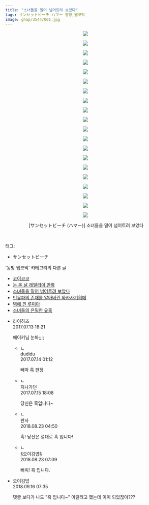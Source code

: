 ```yaml
---
title: "소녀들을 밀어 넘어트려 보았다"
tags: サンセットビーチ ハマー 동방_웹코믹
image: ghap/3544/001.jpg
---
```

<div class="article">
<p style="text-align: center; clear: none; float: none;"><img src="{{ site.nasurl }}/ghap/3544/001.jpg"/></p>
<p style="text-align: center; clear: none; float: none;"><img src="{{ site.nasurl }}/ghap/3544/002.jpg"/></p>
<p style="text-align: center; clear: none; float: none;"><img src="{{ site.nasurl }}/ghap/3544/003.jpg"/></p>
<p style="text-align: center; clear: none; float: none;"><img src="{{ site.nasurl }}/ghap/3544/004.jpg"/></p>
<p style="text-align: center; clear: none; float: none;"><img src="{{ site.nasurl }}/ghap/3544/005.jpg"/></p>
<p style="text-align: center; clear: none; float: none;"><img src="{{ site.nasurl }}/ghap/3544/006.jpg"/></p>
<p style="text-align: center; clear: none; float: none;"><img src="{{ site.nasurl }}/ghap/3544/007.jpg"/></p>
<p style="text-align: center; clear: none; float: none;"><img src="{{ site.nasurl }}/ghap/3544/008.jpg"/></p>
<p style="text-align: center; clear: none; float: none;"><img src="{{ site.nasurl }}/ghap/3544/009.jpg"/></p>
<p style="text-align: center; clear: none; float: none;"><img src="{{ site.nasurl }}/ghap/3544/010.jpg"/></p>
<p style="text-align: center; clear: none; float: none;"><img src="{{ site.nasurl }}/ghap/3544/011.jpg"/></p>
<p style="text-align: center; clear: none; float: none;"><img src="{{ site.nasurl }}/ghap/3544/012.jpg"/></p>
<p style="text-align: center; clear: none; float: none;"><img src="{{ site.nasurl }}/ghap/3544/013.jpg"/></p>
<p style="text-align: center; clear: none; float: none;"><img src="{{ site.nasurl }}/ghap/3544/014.jpg"/></p>
<p style="text-align: center; clear: none; float: none;"><img src="{{ site.nasurl }}/ghap/3544/015.jpg"/></p>
<p style="text-align: center; clear: none; float: none;"><img src="{{ site.nasurl }}/ghap/3544/016.jpg"/></p>
<p style="text-align: center; clear: none; float: none;"><img src="{{ site.nasurl }}/ghap/3544/017.jpg"/></p>
<p style="text-align: center; clear: none; float: none;"><img src="{{ site.nasurl }}/ghap/3544/018.jpg"/></p>
<p style="text-align: center; clear: none; float: none;"><img src="{{ site.nasurl }}/ghap/3544/019.jpg"/></p>
<p style="text-align: center; clear: none; float: none;"><img src="{{ site.nasurl }}/ghap/3544/020.jpg"/></p>
<p style="text-align: center; clear: none; float: none;"> [サンセットビーチ (ハマー)] 소녀들을 밀어 넘어트려 보았다</p>
<p><br/></p>
</div><div class="tagTrail">
<p>태그: </p>
<ul>
<li>サンセットビーチ</li>
</ul>
</div><div class="another">
<p>'동방 웹코믹' 카테고리의 다른 글</p>
<ul>
<li><a href="/2017-07-13-ghap_3546">코이코코</a></li>
<li><a href="/2017-07-13-ghap_3545">눈 온 날 레밀리아 만화</a></li>
<li><a href="/2017-07-13-ghap_3544">소녀들을 밀어 넘어트려 보았다</a></li>
<li><a href="/2017-07-13-ghap_3543">빈유파의 존재를 알아버린 와카사기히메</a></li>
<li><a href="/2017-07-12-ghap_3542">벽에 낀 루미아</a></li>
<li><a href="/2017-07-12-ghap_3541">소녀들의 은밀한 유혹</a></li>
</ul>
</div><div class="cb_module cb_fluid">
<div class="cb_wrt cb_profile">
<div class="comment">
<ul>
<li class="cb_thumb_off" id="comment15035245">
<div class="cb_comment_area">
<div class="cb_info_area">
<div class="cb_section">
<span class="cb_nick_name">라이하즈</span>
</div>
<div class="cb_section">
<span class="cb_date">2017.07.13 18:21 </span>
</div>
</div>
<div class="cb_dsc_comment">
<p class="cb_dsc">
											에이키님 눈봐;;;;
										</p>
</div>
<ul>
<li class="cb_thumb_off" id="comment15035465">
<span class="cb_bu_subnode">ㄴ</span>
<div class="cb_comment_area">
<div class="cb_info_area">
<div class="cb_section">
<span class="cb_nick_name">dudidu</span>
</div>
<div class="cb_section">
<span class="cb_date">2017.07.14 01:12 </span>
</div>
</div>
<div class="cb_dsc_comment">
<p class="cb_dsc">
																빼박 흑 판정
															</p>
</div>
</div>
</li>
<li class="cb_thumb_off" id="comment15036519">
<span class="cb_bu_subnode">ㄴ</span>
<div class="cb_comment_area">
<div class="cb_info_area">
<div class="cb_section">
<span class="cb_nick_name">지나가던</span>
</div>
<div class="cb_section">
<span class="cb_date">2017.07.15 18:08 </span>
</div>
</div>
<div class="cb_dsc_comment">
<p class="cb_dsc">
																당신은 흑입니다~
															</p>
</div>
</div>
</li>
<li class="cb_thumb_off" id="comment15315216">
<span class="cb_bu_subnode">ㄴ</span>
<div class="cb_comment_area">
<div class="cb_info_area">
<div class="cb_section">
<span class="cb_nick_name">판사</span>
</div>
<div class="cb_section">
<span class="cb_date">2018.08.23 04:50 </span>
</div>
</div>
<div class="cb_dsc_comment">
<p class="cb_dsc">
																흑! 당신은 절대로 흑 입니다!
															</p>
</div>
</div>
</li>
<li class="cb_thumb_off" id="comment15315299">
<span class="cb_bu_subnode">ㄴ</span>
<div class="cb_comment_area">
<div class="cb_info_area">
<div class="cb_section">
<span class="cb_nick_name">§오이김밥§</span>
</div>
<div class="cb_section">
<span class="cb_date">2018.08.23 07:09 </span>
</div>
</div>
<div class="cb_dsc_comment">
<p class="cb_dsc">
																삐빅! 흑 입니다.
															</p>
</div>
</div>
</li>
</ul>
</div></li>
<li class="cb_thumb_off" id="comment15333678">
<div class="cb_comment_area">
<div class="cb_info_area">
<div class="cb_section">
<span class="cb_nick_name">오이김밥</span>
</div>
<div class="cb_section">
<span class="cb_date">2018.09.16 07:35 </span>
</div>
</div>
<div class="cb_dsc_comment">
<p class="cb_dsc">
											댓글 보다가 나도 "흑 입니다~" 이럴려고 했는데 이미 되있잖아???
										</p>
</div>
</div></li>
</ul>
</div>
</div><!-- commentList close -->
</div>